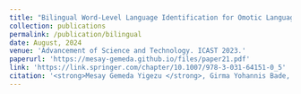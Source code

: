 ```yaml
---
title: "Bilingual Word-Level Language Identification for Omotic Languages"
collection: publications
permalink: /publication/bilingual
date: August, 2024
venue: 'Advancement of Science and Technology. ICAST 2023.'
paperurl: 'https://mesay-gemeda.github.io/files/paper21.pdf'
link: 'https://link.springer.com/chapter/10.1007/978-3-031-64151-0_5'
citation: '<strong>Mesay Gemeda Yigezu </strong>, Girma Yohannis Bade, Atnafu Lambebo Tonja,  Olga Kolesnikova, Grigori Sidorov, Alexander Gelbukh. 2024. &quot;Bilingual Word-Level Language Identification for Omotic Languages.2023.&quot; <i>Advancement of Science and Technology. ICAST 2023)</i>'
---
```

